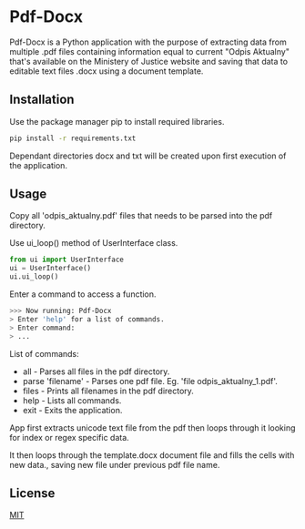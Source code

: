 # Pdf-Docx

Pdf-Docx is a Python application with the purpose of extracting data from multiple .pdf
files containing information equal to current "Odpis Aktualny" that's available on 
the Ministery of Justice website and saving that data to editable text files .docx 
using a document template.

## Installation

Use the package manager pip to install required libraries.

```bash
pip install -r requirements.txt
```
Dependant directories docx and txt will be created upon first execution of the application.

## Usage

Copy all 'odpis_aktualny.pdf' files that needs to be parsed into the pdf directory.

Use ui_loop() method of UserInterface class.

```python
from ui import UserInterface
ui = UserInterface()
ui.ui_loop()
```

Enter a command to access a function.
```bash
>>> Now running: Pdf-Docx
> Enter 'help' for a list of commands.
> Enter command:
> ...
```

List of commands:
- all -  Parses all files in the pdf directory.
- parse 'filename' - Parses one pdf file. Eg. 'file odpis_aktualny_1.pdf'.
- files - Prints all filenames in the pdf directory.
- help - Lists all commands.
- exit - Exits the application.


App first extracts unicode text file from the pdf then loops through it looking for index or
regex specific data.

It then loops through the template.docx document file and fills the cells with new data.,
saving new file under previous pdf file name.


## License

[MIT](https://choosealicense.com/licenses/mit/)
